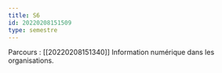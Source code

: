 ```yaml
---
title: S6
id: 20220208151509
type: semestre
---
```


Parcours : [[20220208151340]] Information numérique dans les organisations.

